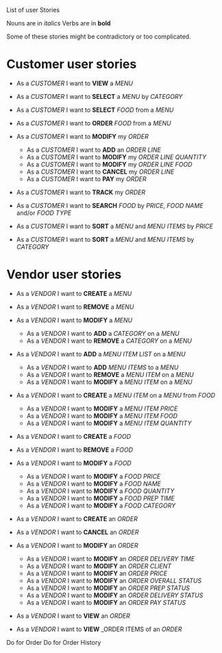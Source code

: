List of user Stories

Nouns are in _italics_
Verbs are in **bold**

Some of these stories might be contradictory or too complicated.

# Customer user stories

* As a _CUSTOMER_ I want to **VIEW** a _MENU_
* As a _CUSTOMER_ I want to **SELECT** a _MENU_ by _CATEGORY_
* As a _CUSTOMER_ I want to **SELECT** _FOOD_ from a _MENU_
* As a _CUSTOMER_ I want to **ORDER** _FOOD_ from a _MENU_

* As a _CUSTOMER_ I want to **MODIFY** my _ORDER_
  + As a _CUSTOMER_ I want to **ADD** an _ORDER LINE_
  + As a _CUSTOMER_ I want to **MODIFY** my _ORDER LINE_ _QUANTITY_
  + As a _CUSTOMER_ I want to **MODIFY** my _ORDER LINE_ _FOOD_
  + As a _CUSTOMER_ I want to **CANCEL** my _ORDER LINE_
  + As a _CUSTOMER_ I want to **PAY** my _ORDER_

* As a _CUSTOMER_ I want to **TRACK** my _ORDER_
* As a _CUSTOMER_ I want to **SEARCH** _FOOD_ by _PRICE_, _FOOD NAME_ and/or _FOOD TYPE_
* As a _CUSTOMER_ I want to **SORT** a _MENU_ and _MENU ITEMS_ by _PRICE_
* As a _CUSTOMER_ I want to **SORT** a _MENU_ and _MENU ITEMS_ by _CATEGORY_



# Vendor user stories


* As a _VENDOR_ I want to **CREATE** a _MENU_
* As a _VENDOR_ I want to **REMOVE** a _MENU_
* As a _VENDOR_ I want to **MODIFY** a _MENU_
  + As a _VENDOR_ I want to **ADD** a _CATEGORY_ on a _MENU_
  + As a _VENDOR_ I want to **REMOVE** a _CATEGORY_ on a _MENU_

* As a _VENDOR_ I want to **ADD** a _MENU ITEM LIST_ on a _MENU_
  + As a _VENDOR_ I want to **ADD** _MENU ITEMS_ to a _MENU_
  + As a _VENDOR_ I want to **REMOVE** a _MENU ITEM_ on a _MENU_
  + As a _VENDOR_ I want to **MODIFY** a _MENU ITEM_ on a _MENU_

* As a _VENDOR_ I want to **CREATE** a _MENU ITEM_ on a _MENU_ from _FOOD_
  + As a _VENDOR_ I want to **MODIFY** a _MENU ITEM_ _PRICE_
  + As a _VENDOR_ I want to **MODIFY** a _MENU ITEM_ _FOOD_
  + As a _VENDOR_ I want to **MODIFY** a _MENU ITEM_ _QUANTITY_

* As a _VENDOR_ I want to **CREATE** a _FOOD_
* As a _VENDOR_ I want to **REMOVE** a _FOOD_
* As a _VENDOR_ I want to **MODIFY** a _FOOD_
  + As a _VENDOR_ I want to **MODIFY** a _FOOD_ _PRICE_
  + As a _VENDOR_ I want to **MODIFY** a _FOOD_ _NAME_
  + As a _VENDOR_ I want to **MODIFY** a _FOOD_ _QUANTITY_
  + As a _VENDOR_ I want to **MODIFY** a _FOOD_ _PREP TIME_
  + As a _VENDOR_ I want to **MODIFY** a _FOOD_ _CATEGORY_


* As a _VENDOR_ I want to **CREATE**  an _ORDER_
* As a _VENDOR_ I want to **CANCEL**  an _ORDER_
* As a _VENDOR_ I want to **MODIFY**  an _ORDER_
  + As a _VENDOR_ I want to **MODIFY** an _ORDER_ _DELIVERY TIME_
  + As a _VENDOR_ I want to **MODIFY** an _ORDER_ _CLIENT_
  + As a _VENDOR_ I want to **MODIFY** an _ORDER_ _PRICE_
  + As a _VENDOR_ I want to **MODIFY** an _ORDER_ _OVERALL STATUS_
  + As a _VENDOR_ I want to **MODIFY** an _ORDER_ _PREP STATUS_
  + As a _VENDOR_ I want to **MODIFY** an _ORDER_ _DELIVERY STATUS_
  + As a _VENDOR_ I want to **MODIFY** an _ORDER_ _PAY STATUS_


* As a _VENDOR_ I want to **VIEW**  an _ORDER_
* As a _VENDOR_ I want to **VIEW** _ORDER ITEMS of an _ORDER_

Do for Order
Do for Order History






